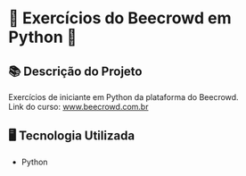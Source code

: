 # 🐍 Exercícios do Beecrowd em Python 🐝

## 📚 Descrição do Projeto
Exercícios de iniciante em Python da plataforma do Beecrowd.
<br>Link do curso: www.beecrowd.com.br


## 🖥️ Tecnologia Utilizada
- Python
